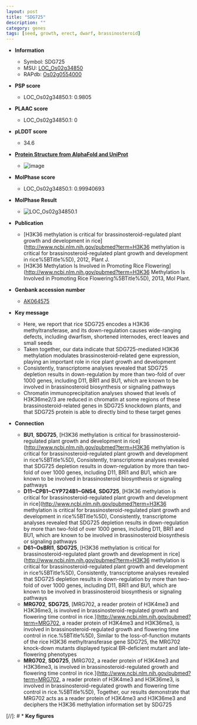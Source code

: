 ```yaml
---
layout: post
title: "SDG725"
description: ""
category: genes
tags: [seed, growth, erect, dwarf, brassinosteroid]
---
```


* **Information**  
    + Symbol: SDG725  
    + MSU: [LOC_Os02g34850](http://rice.plantbiology.msu.edu/cgi-bin/ORF_infopage.cgi?orf=LOC_Os02g34850)  
    + RAPdb: [Os02g0554000](http://rapdb.dna.affrc.go.jp/viewer/gbrowse_details/irgsp1?name=Os02g0554000)  

* **PSP score**  
    + LOC_Os02g34850.1: 0.9805 

* **PLAAC score**  
    + LOC_Os02g34850.1: 0 

* **pLDDT score**
    + 34.6

* **[Protein Structure from AlphaFold and UniProt](https://www.uniprot.org/uniprotkb/A0A0P0VK87/entry#structure)**
    + ![image](https://ricepsp.github.io/images/A/AF-A0A0P0VK87-F1.png)

* **MolPhase score**
    + LOC_Os02g34850.1: 0.99940693

* **MolPhase Result**
    + ![LOC_Os02g34850.1](https://304243504.github.io/Pictures/LOC_Os02g/LOC_Os02g34850.1.png)

* **Publication**  
    + [H3K36 methylation is critical for brassinosteroid-regulated plant growth and development in rice](http://www.ncbi.nlm.nih.gov/pubmed?term=H3K36 methylation is critical for brassinosteroid-regulated plant growth and development in rice%5BTitle%5D), 2012, Plant J.
    + [H3K36 Methylation Is Involved in Promoting Rice Flowering](http://www.ncbi.nlm.nih.gov/pubmed?term=H3K36 Methylation Is Involved in Promoting Rice Flowering%5BTitle%5D), 2013, Mol Plant.

* **Genbank accession number**  
    + [AK064575](http://www.ncbi.nlm.nih.gov/nuccore/AK064575)

* **Key message**  
    + Here, we report that rice SDG725 encodes a H3K36 methyltransferase, and its down-regulation causes wide-ranging defects, including dwarfism, shortened internodes, erect leaves and small seeds
    + Taken together, our data indicate that SDG725-mediated H3K36 methylation modulates brassinosteroid-related gene expression, playing an important role in rice plant growth and development
    + Consistently, transcriptome analyses revealed that SDG725 depletion results in down-regulation by more than two-fold of over 1000 genes, including D11, BRI1 and BU1, which are known to be involved in brassinosteroid biosynthesis or signaling pathways
    + Chromatin immunoprecipitation analyses showed that levels of H3K36me2/3 are reduced in chromatin at some regions of these brassinosteroid-related genes in SDG725 knockdown plants, and that SDG725 protein is able to directly bind to these target genes

* **Connection**  
    + __BU1__, __SDG725__, [H3K36 methylation is critical for brassinosteroid-regulated plant growth and development in rice](http://www.ncbi.nlm.nih.gov/pubmed?term=H3K36 methylation is critical for brassinosteroid-regulated plant growth and development in rice%5BTitle%5D), Consistently, transcriptome analyses revealed that SDG725 depletion results in down-regulation by more than two-fold of over 1000 genes, including D11, BRI1 and BU1, which are known to be involved in brassinosteroid biosynthesis or signaling pathways
    + __D11~CPB1~CYP724B1~GNS4__, __SDG725__, [H3K36 methylation is critical for brassinosteroid-regulated plant growth and development in rice](http://www.ncbi.nlm.nih.gov/pubmed?term=H3K36 methylation is critical for brassinosteroid-regulated plant growth and development in rice%5BTitle%5D), Consistently, transcriptome analyses revealed that SDG725 depletion results in down-regulation by more than two-fold of over 1000 genes, including D11, BRI1 and BU1, which are known to be involved in brassinosteroid biosynthesis or signaling pathways
    + __D61~OsBRI1__, __SDG725__, [H3K36 methylation is critical for brassinosteroid-regulated plant growth and development in rice](http://www.ncbi.nlm.nih.gov/pubmed?term=H3K36 methylation is critical for brassinosteroid-regulated plant growth and development in rice%5BTitle%5D), Consistently, transcriptome analyses revealed that SDG725 depletion results in down-regulation by more than two-fold of over 1000 genes, including D11, BRI1 and BU1, which are known to be involved in brassinosteroid biosynthesis or signaling pathways
    + __MRG702__, __SDG725__, [MRG702, a reader protein of H3K4me3 and H3K36me3, is involved in brassinosteroid-regulated growth and flowering time control in rice.](http://www.ncbi.nlm.nih.gov/pubmed?term=MRG702, a reader protein of H3K4me3 and H3K36me3, is involved in brassinosteroid-regulated growth and flowering time control in rice.%5BTitle%5D), Similar to the loss-of-function mutants of the rice H3K36 methyltransferase gene SDG725, the MRG702 knock-down mutants displayed typical BR-deficient mutant and late-flowering phenotypes
    + __MRG702__, __SDG725__, [MRG702, a reader protein of H3K4me3 and H3K36me3, is involved in brassinosteroid-regulated growth and flowering time control in rice.](http://www.ncbi.nlm.nih.gov/pubmed?term=MRG702, a reader protein of H3K4me3 and H3K36me3, is involved in brassinosteroid-regulated growth and flowering time control in rice.%5BTitle%5D), Together, our results demonstrate that MRG702 acts as a reader protein of H3K4me3 and H3K36me3 and deciphers the H3K36 methylation information set by SDG725

[//]: # * **Key figures**  


